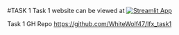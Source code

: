 #TASK 1
Task 1 website can be viewed at [![Streamlit App](https://static.streamlit.io/badges/streamlit_badge_black_white.svg)](https://whitewolf47-lfx-task1-task1-app-pehgin.streamlit.app/)

Task 1 GH Repo https://github.com/WhiteWolf47/lfx_task1